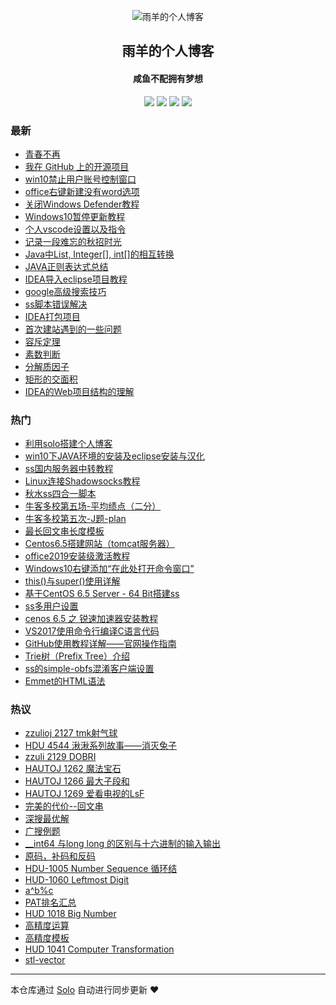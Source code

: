 <p align="center"><img alt="雨羊的个人博客" src="https://static.b3log.org/images/brand/solo-32.png"></p><h2 align="center">
雨羊的个人博客
</h2>

<h4 align="center">咸鱼不配拥有梦想</h4>
<p align="center"><a title="雨羊的个人博客" target="_blank" href="https://github.com/yanglongqi/solo-blog"><img src="https://img.shields.io/github/last-commit/yanglongqi/solo-blog.svg?style=flat-square&color=FF9900"></a>
<a title="GitHub repo size in bytes" target="_blank" href="https://github.com/yanglongqi/solo-blog"><img src="https://img.shields.io/github/repo-size/yanglongqi/solo-blog.svg?style=flat-square"></a>
<a title="Solo Version" target="_blank" href="https://github.com/88250/solo/releases"><img src="https://img.shields.io/badge/solo-3.6.7-f1e05a.svg?style=flat-square&color=blueviolet"></a>
<a title="Hits" target="_blank" href="https://github.com/88250/hits"><img src="https://hits.b3log.org/yanglongqi/solo-blog.svg"></a></p>

### 最新

* [青春不再](https://www.rainsheep.top/articles/2019/12/06/1575562594149.html)
* [我在 GitHub 上的开源项目](https://www.rainsheep.top/my-github-repos)
* [win10禁止用户账号控制窗口](https://www.rainsheep.top/articles/2019/12/04/1575443255954.html)
* [office右键新建没有word选项](https://www.rainsheep.top/articles/2019/12/04/1575443173749.html)
* [关闭Windows Defender教程](https://www.rainsheep.top/articles/2019/12/04/1575443059255.html)
* [Windows10暂停更新教程](https://www.rainsheep.top/articles/2019/12/04/1575442995445.html)
* [个人vscode设置以及指令](https://www.rainsheep.top/articles/2019/12/04/1575442896111.html)
* [记录一段难忘的秋招时光](https://www.rainsheep.top/articles/2019/12/04/1575442828487.html)
* [Java中List, Integer[], int[]的相互转换](https://www.rainsheep.top/articles/2019/12/04/1575442558951.html)
* [JAVA正则表达式总结](https://www.rainsheep.top/articles/2019/12/04/1575442507093.html)
* [IDEA导入eclipse项目教程](https://www.rainsheep.top/articles/2019/12/04/1575441004370.html)
* [ google高级搜索技巧](https://www.rainsheep.top/articles/2019/12/04/1575440677849.html)
* [ss脚本错误解决](https://www.rainsheep.top/articles/2019/12/04/1575440644239.html)
* [IDEA打包项目](https://www.rainsheep.top/articles/2019/12/04/1575440620790.html)
* [首次建站遇到的一些问题](https://www.rainsheep.top/articles/2019/12/04/1575440394200.html)
* [容斥定理](https://www.rainsheep.top/articles/2019/12/04/1575440265389.html)
* [素数判断](https://www.rainsheep.top/articles/2019/12/04/1575440129024.html)
* [分解质因子](https://www.rainsheep.top/articles/2019/12/04/1575440099127.html)
* [矩形的交面积](https://www.rainsheep.top/articles/2019/12/04/1575440043701.html)
* [IDEA的Web项目结构的理解](https://www.rainsheep.top/articles/2019/12/04/1575440012847.html)

### 热门

* [利用solo搭建个人博客](https://www.rainsheep.top/articles/2019/11/26/1574768448759.html)
* [win10下JAVA环境的安装及eclipse安装与汉化](https://www.rainsheep.top/articles/2019/12/03/1575384194057.html)
* [ ss国内服务器中转教程](https://www.rainsheep.top/articles/2019/11/27/1574832516527.html)
* [Linux连接Shadowsocks教程](https://www.rainsheep.top/articles/2019/11/27/1574834487620.html)
* [秋水ss四合一脚本](https://www.rainsheep.top/articles/2019/12/03/1575384979104.html)
* [ 牛客多校第五场-平均绩点（二分）](https://www.rainsheep.top/articles/2019/12/03/1575384407094.html)
* [牛客多校第五次-J题-plan](https://www.rainsheep.top/articles/2019/12/03/1575384722059.html)
* [ 最长回文串长度模板](https://www.rainsheep.top/articles/2019/12/03/1575378105229.html)
* [Centos6.5搭建网站（tomcat服务器）](https://www.rainsheep.top/articles/2019/12/02/1575295932463.html)
* [office2019安装级激活教程](https://www.rainsheep.top/articles/2019/12/02/1575297996107.html)
* [Windows10右键添加“在此处打开命令窗口”](https://www.rainsheep.top/articles/2019/12/03/1575342092041.html)
* [this()与super()使用详解](https://www.rainsheep.top/articles/2019/12/03/1575345084763.html)
* [基于CentOS 6.5 Server - 64 Bit搭建ss](https://www.rainsheep.top/articles/2019/12/02/1575296686709.html)
* [ss多用户设置](https://www.rainsheep.top/articles/2019/12/02/1575297082354.html)
* [cenos 6.5 之 锐速加速器安装教程](https://www.rainsheep.top/articles/2019/12/02/1575297653373.html)
* [VS2017使用命令行编译C语言代码](https://www.rainsheep.top/articles/2019/12/03/1575342765204.html)
* [GitHub使用教程详解——官网操作指南](https://www.rainsheep.top/articles/2019/12/03/1575344137526.html)
* [Trie树（Prefix Tree）介绍](https://www.rainsheep.top/articles/2019/12/03/1575379107462.html)
* [ss的simple-obfs混淆客户端设置](https://www.rainsheep.top/articles/2019/12/04/1575431723992.html)
* [Emmet的HTML语法](https://www.rainsheep.top/articles/2019/12/03/1575342660935.html)

### 热议

* [zzulioj 2127 tmk射气球](https://www.rainsheep.top/articles/2019/12/03/1575345658197.html)
* [HDU 4544 湫湫系列故事——消灭兔子](https://www.rainsheep.top/articles/2019/12/03/1575345854198.html)
* [zzuli 2129 DOBRI](https://www.rainsheep.top/articles/2019/12/03/1575346502036.html)
* [HAUTOJ 1262 魔法宝石](https://www.rainsheep.top/articles/2019/12/03/1575346620240.html)
* [HAUTOJ 1266 最大子段和](https://www.rainsheep.top/articles/2019/12/03/1575346785207.html)
* [HAUTOJ 1269 爱看电视的LsF](https://www.rainsheep.top/articles/2019/12/03/1575346917311.html)
* [完美的代价--回文串](https://www.rainsheep.top/articles/2019/12/03/1575347043247.html)
* [深搜最优解](https://www.rainsheep.top/articles/2019/12/03/1575347098939.html)
* [广搜例题](https://www.rainsheep.top/articles/2019/12/03/1575347163169.html)
* [__int64 与long long 的区别与十六进制的输入输出](https://www.rainsheep.top/articles/2019/12/03/1575347217268.html)
* [原码，补码和反码](https://www.rainsheep.top/articles/2019/12/03/1575347249208.html)
* [HDU-1005 Number Sequence 循环结](https://www.rainsheep.top/articles/2019/12/03/1575347335905.html)
* [HUD-1060 Leftmost Digit](https://www.rainsheep.top/articles/2019/12/03/1575347380440.html)
* [a^b%c](https://www.rainsheep.top/articles/2019/12/03/1575347445895.html)
* [PAT排名汇总](https://www.rainsheep.top/articles/2019/12/03/1575349541564.html)
* [HUD 1018 Big Number](https://www.rainsheep.top/articles/2019/12/03/1575349667467.html)
* [高精度运算](https://www.rainsheep.top/articles/2019/12/03/1575351504012.html)
* [高精度模板](https://www.rainsheep.top/articles/2019/12/03/1575370537367.html)
* [HUD 1041 Computer Transformation](https://www.rainsheep.top/articles/2019/12/03/1575372412637.html)
* [stl-vector](https://www.rainsheep.top/articles/2019/12/03/1575372810901.html)

---

本仓库通过 [Solo](https://github.com/88250/solo) 自动进行同步更新 ❤️ 